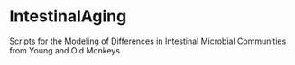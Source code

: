 # IntestinalAging
Scripts for the Modeling of Differences in Intestinal Microbial Communities from Young and Old Monkeys
